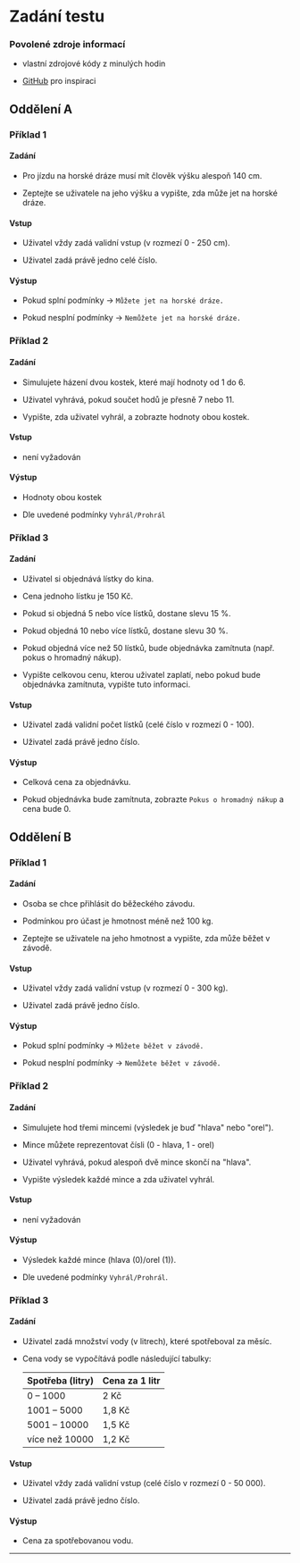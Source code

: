 # Zadání testu

### Povolené zdroje informací

- vlastní zdrojové kódy z minulých hodin

- [GitHub](https://github.com/VitaliyAtmnk/PRG)  pro inspiraci

## Oddělení A

### Příklad 1

#### Zadání

- Pro jízdu na horské dráze musí mít člověk výšku alespoň 140 cm.

- Zeptejte se uživatele na jeho výšku a vypište, zda může jet na horské dráze.

#### Vstup

- Uživatel vždy zadá validní vstup (v rozmezí 0 - 250 cm).

- Uživatel zadá právě jedno celé číslo.

#### Výstup

- Pokud splní podmínky -> `Můžete jet na horské dráze.`

- Pokud nesplní podmínky -> `Nemůžete jet na horské dráze.`

### Příklad 2

#### Zadání

- Simulujete házení dvou kostek, které mají hodnoty od 1 do 6.

- Uživatel vyhrává, pokud součet hodů je přesně 7 nebo 11.

- Vypište, zda uživatel vyhrál, a zobrazte hodnoty obou kostek.

#### Vstup

- není vyžadován

#### Výstup

- Hodnoty obou kostek

- Dle uvedené podmínky `Vyhrál/Prohrál`

### Příklad 3

#### Zadání

- Uživatel si objednává lístky do kina.

- Cena jednoho lístku je 150 Kč.

- Pokud si objedná 5 nebo více lístků, dostane slevu 15 %.

- Pokud objedná 10 nebo více lístků, dostane slevu 30 %.

- Pokud objedná více než 50 lístků, bude objednávka zamítnuta (např. pokus o hromadný nákup).

- Vypište celkovou cenu, kterou uživatel zaplatí, nebo pokud bude objednávka zamítnuta, vypište tuto informaci.

#### Vstup

- Uživatel zadá validní počet lístků (celé číslo v rozmezí 0 - 100).

- Uživatel zadá právě jedno číslo.

#### Výstup

- Celková cena za objednávku.

- Pokud objednávka bude zamítnuta, zobrazte `Pokus o hromadný nákup` a cena bude 0.

## Oddělení B

### Příklad 1

#### Zadání

- Osoba se chce přihlásit do běžeckého závodu.

- Podmínkou pro účast je hmotnost méně než 100 kg.

- Zeptejte se uživatele na jeho hmotnost a vypište, zda může běžet v závodě.

#### Vstup

- Uživatel vždy zadá validní vstup (v rozmezí 0 - 300 kg).

- Uživatel zadá právě jedno číslo.

#### Výstup

- Pokud splní podmínky -> `Můžete běžet v závodě.`

- Pokud nesplní podmínky -> `Nemůžete běžet v závodě.`

### Příklad 2

#### Zadání

- Simulujete hod třemi mincemi (výsledek je buď "hlava" nebo "orel").

- Mince můžete reprezentovat čísli (0 - hlava, 1 - orel)

- Uživatel vyhrává, pokud alespoň dvě mince skončí na "hlava".

- Vypište výsledek každé mince a zda uživatel vyhrál.

#### Vstup

- není vyžadován

#### Výstup

- Výsledek každé mince (hlava (0)/orel (1)).

- Dle uvedené podmínky `Vyhrál/Prohrál`.

### Příklad 3

#### Zadání

- Uživatel zadá množství vody (v litrech), které spotřeboval za měsíc.

- Cena vody se vypočítává podle následující tabulky:
  
  | Spotřeba (litry) | Cena za 1 litr |
  |------------------|----------------|
  | 0 – 1000 | 2 Kč |
  | 1001 – 5000 | 1,8 Kč |
  | 5001 – 10000 | 1,5 Kč |
  | více než 10000 | 1,2 Kč |

#### Vstup

- Uživatel vždy zadá validní vstup (celé číslo v rozmezí 0 - 50 000).

- Uživatel zadá právě jedno číslo.

#### Výstup

- Cena za spotřebovanou vodu.


---


